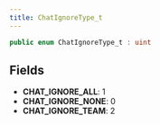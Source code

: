 ```yaml
---
title: ChatIgnoreType_t
---
```


```csharp
public enum ChatIgnoreType_t : uint
```

## Fields

- **CHAT_IGNORE_ALL**: 1
- **CHAT_IGNORE_NONE**: 0
- **CHAT_IGNORE_TEAM**: 2

